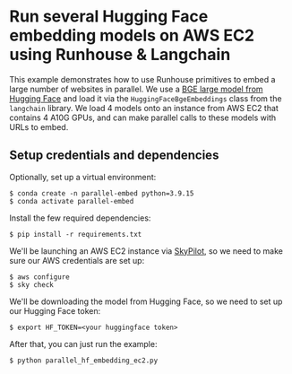 # Run several Hugging Face embedding models on AWS EC2 using Runhouse & Langchain

This example demonstrates how to use Runhouse primitives to embed a large number of websites in parallel.
We use a [BGE large model from Hugging Face](https://huggingface.co/BAAI/bge-large-en-v1.5) and load it via
the `HuggingFaceBgeEmbeddings` class from the `langchain` library. We load 4 models onto an instance from AWS EC2
that contains 4 A10G GPUs, and can make parallel calls to these models with URLs to embed.

## Setup credentials and dependencies

Optionally, set up a virtual environment:
```shell
$ conda create -n parallel-embed python=3.9.15
$ conda activate parallel-embed
```
Install the few required dependencies:
```shell
$ pip install -r requirements.txt
```

We'll be launching an AWS EC2 instance via [SkyPilot](https://github.com/skypilot-org/skypilot), so we need to
make sure our AWS credentials are set up:
```shell
$ aws configure
$ sky check
```
We'll be downloading the model from Hugging Face, so we need to set up our Hugging Face token:
```shell
$ export HF_TOKEN=<your huggingface token>
```

After that, you can just run the example:
```shell
$ python parallel_hf_embedding_ec2.py
```
